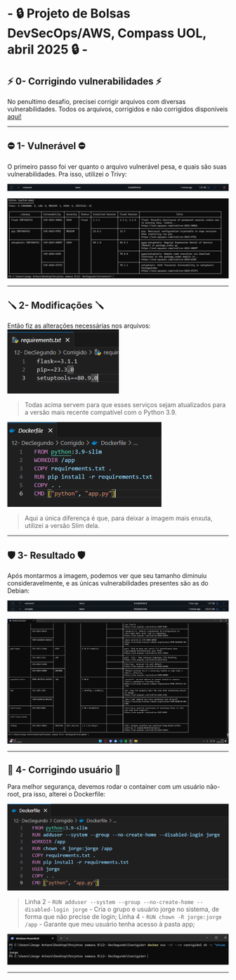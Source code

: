# - 🔒 Projeto de Bolsas DevSecOps/AWS,  Compass UOL, abril 2025 🔒 -

## ⚡ 0- Corrigindo vulnerabilidades ⚡
No penultimo desafio, precisei corrigir arquivos com diversas vulnerabilidades. Todos os arquivos, corrigidos e não corrigidos disponíveis [aqui!](https://github.com/JorgeAntero/Compass-Uol-Desafio-2-Docker/tree/main/Desafios/Arquivos%20utilizados/Desafio%2012) 

---
## ⛔ 1- Vulnerável ⛔
O primeiro passo foi ver quanto o arquivo vulnerável pesa, e quais são suas vulnerabilidades. Pra isso, utilizei o Trivy:

![Primeiro print](/Desafios/Prints/12.1.png)  

![Segundo print](/Desafios/Prints/12.2.png)  

---
## 🪛 2- Modificações 🪛
Então fiz as alterações necessárias nos arquivos:  
![Terceiro print](/Desafios/Prints/12.3.png)  
>Todas acima servem para que esses serviços sejam atualizados para a versão mais recente compatível com o Python 3.9.  

![Quarto print](/Desafios/Prints/12.4.png)  
>Aqui a única diferença é que, para deixar a imagem mais enxuta, utilizei a versão Slim dela.

---
## 🛡️ 3- Resultado 🛡️
Após montarmos a imagem, podemos ver que seu tamanho diminuiu consideravelmente, e as únicas vulnerabilidades presentes são as do Debian:  

![Quinto print](/Desafios/Prints/12.5.png)  

![Sexto print](/Desafios/Prints/12.6.png)

---
## 🫚 4- Corrigindo usuário 🫚
Para melhor segurança, devemos rodar o container com um usuário não-root, pra isso, alterei o Dockerfile:

![Sétimo print](/Desafios/Prints/12.7.png)  
>Linha 2 - `RUN adduser --system --group --no-create-home --disabled-login jorge` - Cria o grupo e usuário jorge no sistema, de forma que não precise de login;
>Linha 4 - `RUN chown -R jorge:jorge /app` - Garante que meu usuário tenha acesso à pasta app;

![Oitavo print](/Desafios/Prints/12.8.png)

---


